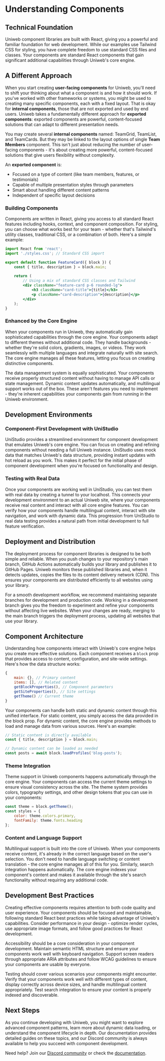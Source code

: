 # Understanding Components

## Technical Foundation

Uniweb component libraries are built with React, giving you a powerful and familiar foundation for web development. While our examples use Tailwind CSS for styling, you have complete freedom to use standard CSS files and classes. Your components are standard React components that gain significant additional capabilities through Uniweb's core engine.

## A Different Approach

When you start creating **user-facing components** for Uniweb, you'll need to shift your thinking about what a component is and how it should work. If you've worked with other frameworks or systems, you might be used to creating many specific components, each with a fixed layout. That is okay for **internal components**, those that are not exported and used by end users. Uniweb takes a fundamentally different approach for **exported components**: exported components are powerful, content-focused solutions that can adapt to different presentation needs.

You may create several **internal components** named: TeamGrid, TeamList, and TeamCards. But they may be linked to the layout options of single **Team Members** component. This isn't just about reducing the number of user-facing components - it's about creating more powerful, content-focused solutions that give users flexibility without complexity.

An **exported component** is:
- Focused on a type of content (like team members, features, or testimonials)
- Capable of multiple presentation styles through parameters
- Smart about handling different content patterns
- Independent of specific layout decisions

### Building Components

Components are written in React, giving you access to all standard React features including hooks, context, and component composition. For styling, you can choose what works best for your team - whether that's Tailwind's utility classes, traditional CSS, or a combination of both. Here's a simple example:

```jsx
import React from 'react';
import './styles.css'; // Standard CSS import

export default function FeatureCard({ block }) {
    const { title, description } = block.main;
    
    return (
        // Using a mix of standard CSS classes and Tailwind
        <div className="feature-card p-6 rounded-lg">
            <h3 className="card-title">{title}</h3>
            <p className="card-description">{description}</p>
        </div>
    );
}
```

### Enhanced by the Core Engine

When your components run in Uniweb, they automatically gain sophisticated capabilities through the core engine. Your components adapt to different themes without additional code. They handle backgrounds - whether they're solid colors, gradients, images, or videos. They work seamlessly with multiple languages and integrate naturally with site search. The core engine manages all these features, letting you focus on creating distinctive components.

The data management system is equally sophisticated. Your components receive properly structured content without having to manage API calls or state management. Dynamic content updates automatically, and multilingual support works out of the box. These aren't features you need to implement - they're inherent capabilities your components gain from running in the Uniweb environment.

## Development Environments

### Component-First Development with UniStudio

UniStudio provides a streamlined environment for component development that emulates Uniweb's core engine. You can focus on creating and refining components without needing a full Uniweb instance. UniStudio uses mock data that matches Uniweb's data structure, providing instant updates with hot reload as you work. This makes it perfect for the initial phase of component development when you're focused on functionality and design.

### Testing with Real Data

Once your components are working well in UniStudio, you can test them with real data by creating a tunnel to your localhost. This connects your development environment to an actual Uniweb site, where your components receive real content and interact with all core engine features. You can verify how your components handle multilingual content, interact with site navigation, and work with dynamic data. This progression from UniStudio to real data testing provides a natural path from initial development to full feature verification.

## Deployment and Distribution

The deployment process for component libraries is designed to be both simple and reliable. When you push changes to your repository's main branch, GitHub Actions automatically builds your library and publishes it to GitHub Pages. Uniweb monitors these published libraries and, when it detects updates, copies the files to its content delivery network (CDN). This ensures your components are distributed efficiently to all websites using your library.

For a smooth development workflow, we recommend maintaining separate branches for development and production code. Working in a development branch gives you the freedom to experiment and refine your components without affecting live websites. When your changes are ready, merging to the main branch triggers the deployment process, updating all websites that use your library.

## Component Architecture

Understanding how components interact with Uniweb's core engine helps you create more effective solutions. Each component receives a `block` prop that provides access to content, configuration, and site-wide settings. Here's how the data structure works:

```javascript
{
    main: {}, // Primary content
    items: [], // Related content
    getBlockProperties(), // Component parameters
    getSiteProperties(), // Site settings
    getTheme() // Current theme
}
```

Your components can handle both static and dynamic content through this unified interface. For static content, you simply access the data provided in the block prop. For dynamic content, the core engine provides methods to load and manage data from various sources. Here's an example:

```javascript
// Static content is directly available
const { title, description } = block.main;

// Dynamic content can be loaded as needed
const posts = await block.loadProfiles('blog-posts');
```

### Theme Integration

Theme support in Uniweb components happens automatically through the core engine. Your components can access the current theme settings to ensure visual consistency across the site. The theme system provides colors, typography settings, and other design tokens that you can use in your components:

```javascript
const theme = block.getTheme();
const styles = {
    color: theme.colors.primary,
    fontFamily: theme.fonts.heading
};
```

### Content and Language Support

Multilingual support is built into the core of Uniweb. When your components receive content, it's already in the correct language based on the user's selection. You don't need to handle language switching or content translation - the core engine manages all of this for you. Similarly, search integration happens automatically. The core engine indexes your component's content and makes it available through the site's search functionality without requiring any additional code.

## Development Best Practices

Creating effective components requires attention to both code quality and user experience. Your components should be focused and maintainable, following standard React best practices while taking advantage of Uniweb's capabilities. Consider performance in your design - optimize render cycles, use appropriate image formats, and follow good practices for React development.

Accessibility should be a core consideration in your component development. Maintain semantic HTML structure and ensure your components work well with keyboard navigation. Support screen readers through appropriate ARIA attributes and follow WCAG guidelines to ensure your components are usable by everyone.

Testing should cover various scenarios your components might encounter. Verify that your components work well with different types of content, display correctly across device sizes, and handle multilingual content appropriately. Test search integration to ensure your content is properly indexed and discoverable.

## Next Steps

As you continue developing with Uniweb, you might want to explore advanced component patterns, learn more about dynamic data loading, or understand the component lifecycle in depth. Our documentation provides detailed guides on these topics, and our Discord community is always available to help you succeed with component development.

Need help? Join our [Discord community](https://discord.gg/uniweb) or check the [documentation](https://docs.uniweb.dev).